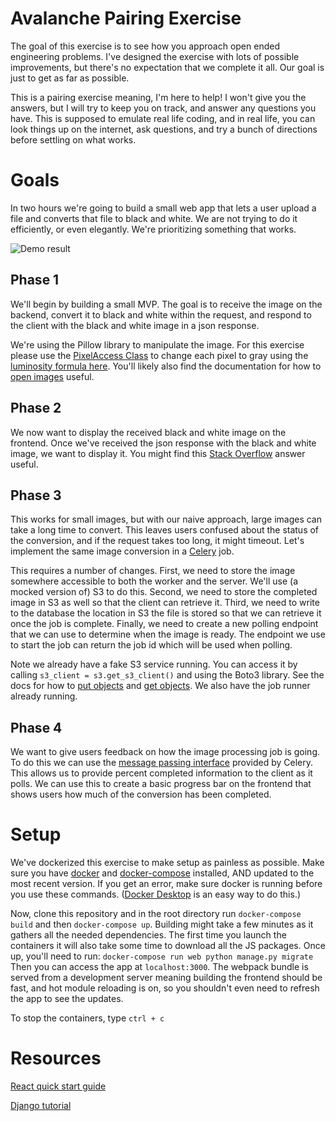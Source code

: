 # Avalanche Pairing Exercise

The goal of this exercise is to see how you approach open ended engineering problems. I've designed the exercise with lots of possible improvements, but there's no expectation that we complete it all. Our goal is just to get as far as possible.

This is a pairing exercise meaning, I'm here to help! I won't give you the answers, but I will try to keep you on track, and answer any questions you have. This is supposed to emulate real life coding, and in real life, you can look things up on the internet, ask questions, and try a bunch of directions before settling on what works.

# Goals

In two hours we're going to build a small web app that lets a user upload a file and converts that file to black and white. We are not trying to do it efficiently, or even elegantly. We're prioritizing something that works.

![Demo result](readme_images/Demo.gif)

## Phase 1

We'll begin by building a small MVP. The goal is to receive the image on the backend, convert it to black and white within the request, and respond to the client with the black and white image in a json response.

We're using the Pillow library to manipulate the image. For this exercise please use the [PixelAccess Class](https://pillow.readthedocs.io/en/stable/reference/PixelAccess.html) to change each pixel to gray using the [luminosity formula here](https://www.johndcook.com/blog/2009/08/24/algorithms-convert-color-grayscale/). You'll likely also find the documentation for how to [open images](https://pillow.readthedocs.io/en/4.0.x/reference/Image.html) useful.

## Phase 2

We now want to display the received black and white image on the frontend. Once we've received the json response with the black and white image, we want to display it. You might find this [Stack Overflow](https://stackoverflow.com/questions/8499633/how-to-display-base64-images-in-html) answer useful.

## Phase 3

This works for small images, but with our naive approach, large images can take a long time to convert. This leaves users confused about the status of the conversion, and if the request takes too long, it might timeout. Let's implement the same image conversion in a [Celery](http://docs.celeryproject.org/en/latest/index.html) job.

This requires a number of changes. First, we need to store the image somewhere accessible to both the worker and the server. We'll use (a mocked version of) S3 to do this. Second, we need to store the completed image in S3 as well so that the client can retrieve it. Third, we need to write to the database the location in S3 the file is stored so that we can retrieve it once the job is complete. Finally, we need to create a new polling endpoint that we can use to determine when the image is ready. The endpoint we use to start the job can return the job id which will be used when polling.

Note we already have a fake S3 service running. You can access it by calling `s3_client = s3.get_s3_client()` and using the Boto3 library. See the docs for how to [put objects](https://boto3.amazonaws.com/v1/documentation/api/latest/reference/services/s3.html#S3.Client.put_object) and [get objects](https://boto3.amazonaws.com/v1/documentation/api/latest/reference/services/s3.html#S3.Client.get_object). We also have the job runner already running.

## Phase 4

We want to give users feedback on how the image processing job is going. To do this we can use the [message passing interface](https://buildwithdjango.com/blog/post/celery-progress-bars/) provided by Celery. This allows us to provide percent completed information to the client as it polls. We can use this to create a basic progress bar on the frontend that shows users how much of the conversion has been completed.

# Setup

We've dockerized this exercise to make setup as painless as possible. Make sure you have [docker](https://docs.docker.com/get-started/#install-docker-desktop)
and [docker-compose](https://docs.docker.com/compose/install/) installed, AND updated to the most recent version. If you get an error, make sure docker is running before you use these commands. ([Docker Desktop](https://hub.docker.com/editions/community/docker-ce-desktop-mac) is an easy way to do this.)

Now, clone this repository and in the root directory run `docker-compose build` and then
`docker-compose up`. Building might take a few minutes as it gathers all the needed dependencies. The first time you launch the containers it will also take some time to download all the JS packages.
Once up, you'll need to run: `docker-compose run web python manage.py migrate`
Then you can access the app at `localhost:3000`. The webpack bundle is served from a development server meaning building the frontend should be fast, and hot module reloading is on, so you shouldn't even need to refresh the app to see the updates.

To stop the containers, type `ctrl + c`

# Resources

[React quick start guide](https://reactjs.org/docs/hello-world.html)

[Django tutorial](https://docs.djangoproject.com/en/2.2/intro/tutorial01/)
